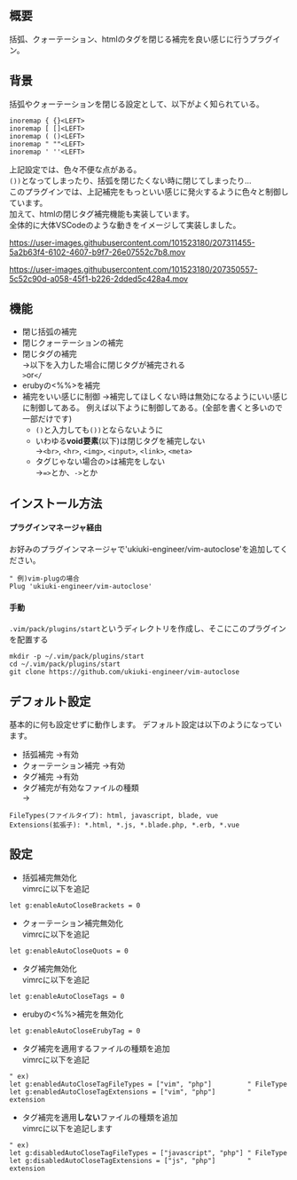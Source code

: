 ## 概要
括弧、クォーテーション、htmlのタグを閉じる補完を良い感じに行うプラグイン。

## 背景
括弧やクォーテーションを閉じる設定として、以下がよく知られている。
```
inoremap { {}<LEFT>
inoremap [ []<LEFT>
inoremap ( ()<LEFT>
inoremap " ""<LEFT>
inoremap ' ''<LEFT>
```

上記設定では、色々不便な点がある。  
```())```となってしまったり、括弧を閉じたくない時に閉じてしまったり...  
このプラグインでは、上記補完をもっといい感じに発火するように色々と制御しています。  
加えて、htmlの閉じタグ補完機能も実装しています。  
全体的に大体VSCodeのような動きをイメージして実装しました。

https://user-images.githubusercontent.com/101523180/207311455-5a2b63f4-6102-4607-b9f7-26e07552c7b8.mov

https://user-images.githubusercontent.com/101523180/207350557-5c52c90d-a058-45f1-b226-2dded5c428a4.mov


## 機能
- 閉じ括弧の補完
- 閉じクォーテーションの補完
- 閉じタグの補完  
→以下を入力した場合に閉じタグが補完される  
```>```or```</```
- erubyの<%%>を補完
- 補完をいい感じに制御
→補完してほしくない時は無効になるようにいい感じに制御してある。
例えば以下ように制御してある。(全部を書くと多いので一部だけです)
  - ```()```と入力しても```())```とならないように
  - いわゆる**void要素**(以下)は閉じタグを補完しない  
  →```<br>```, ```<hr>```, ```<img>```, ```<input>```, ```<link>```, ```<meta>```
  - タグじゃない場合の>は補完をしない  
  →```=>```とか、```->```とか

## インストール方法
#### プラグインマネージャ経由
お好みのプラグインマネージャで'ukiuki-engineer/vim-autoclose'を追加してください。  
```vim
" 例)vim-plugの場合
Plug 'ukiuki-engineer/vim-autoclose'
```
#### 手動
```.vim/pack/plugins/start```というディレクトリを作成し、そこにこのプラグインを配置する
```
mkdir -p ~/.vim/pack/plugins/start
cd ~/.vim/pack/plugins/start
git clone https://github.com/ukiuki-engineer/vim-autoclose
```

## デフォルト設定
基本的に何も設定せずに動作します。
デフォルト設定は以下のようになっています。
- 括弧補完             →有効
- クォーテーション補完 →有効
- タグ補完             →有効
- タグ補完が有効なファイルの種類  
→
```
FileTypes(ファイルタイプ): html, javascript, blade, vue
Extensions(拡張子): *.html, *.js, *.blade.php, *.erb, *.vue
```

## 設定
- 括弧補完無効化  
vimrcに以下を追記
```vim
let g:enableAutoCloseBrackets = 0
```
- クォーテーション補完無効化  
vimrcに以下を追記
```vim
let g:enableAutoCloseQuots = 0
```
- タグ補完無効化  
vimrcに以下を追記
```vim
let g:enableAutoCloseTags = 0
```

- erubyの<%%>補完を無効化
```vim
let g:enableAutoCloseErubyTag = 0
```

- タグ補完を適用するファイルの種類を追加  
vimrcに以下を追記
```vim
" ex)
let g:enabledAutoCloseTagFileTypes = ["vim", "php"]         " FileType
let g:enabledAutoCloseTagExtensions = ["vim", "php"]        " extension
```

- タグ補完を適用**しない**ファイルの種類を追加  
vimrcに以下を追記します
```vim
" ex)
let g:disabledAutoCloseTagFileTypes = ["javascript", "php"] " FileType
let g:disabledAutoCloseTagExtensions = ["js", "php"]        " extension
```
